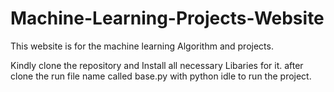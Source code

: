 # Machine-Learning-Projects-Website
This website is for the machine learning Algorithm and projects.

Kindly clone the repository and Install all necessary Libaries for it.
after clone the run file name called base.py with python idle to run the project.
